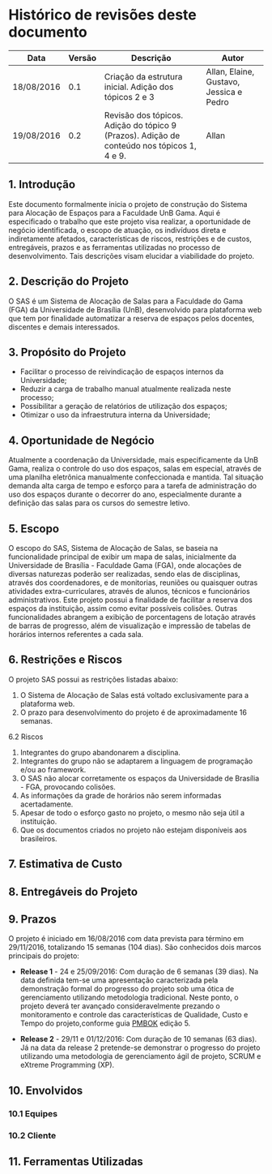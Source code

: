 # Histórico de revisões deste documento

|Data|Versão|Descrição|Autor|
|----|------|---------|-------|
|18/08/2016|0.1|Criação da estrutura inicial. Adição dos tópicos 2 e 3|Allan, Elaine, Gustavo, Jessica e Pedro|
|19/08/2016|0.2|Revisão dos tópicos. Adição do tópico 9 (Prazos). Adição de conteúdo nos tópicos 1, 4 e 9.|Allan|

## 1. Introdução
Este documento formalmente inicia o projeto de construção do Sistema para Alocação de Espaços para a Faculdade UnB Gama. Aqui é especificado o trabalho que este projeto visa realizar, a oportunidade de negócio identificada, o escopo de atuação, os indivíduos direta e indiretamente afetados, características de riscos, restrições e de custos, entregáveis, prazos e as ferramentas utilizadas no processo de desenvolvimento. Tais descrições visam elucidar a viabilidade do projeto.

## 2. Descrição do Projeto
   O SAS é um Sistema de Alocação de Salas para a Faculdade do Gama (FGA) da Universidade de Brasília (UnB), desenvolvido para plataforma web que tem por finalidade automatizar a reserva de espaços pelos docentes, discentes e demais interessados.

## 3. Propósito do Projeto
* Facilitar o processo de reivindicação de espaços internos da Universidade;
* Reduzir a carga de trabalho manual atualmente realizada neste processo;
* Possibilitar a geração de relatórios de utilização dos espaços;
* Otimizar o uso da infraestrutura interna da Universidade;

## 4. Oportunidade de Negócio
Atualmente a coordenação da Universidade, mais especificamente da UnB Gama, realiza o controle do uso dos espaços, salas em especial, através de uma planilha eletrônica manualmente confeccionada e mantida. Tal situação demanda alta carga de tempo e esforço para a tarefa de administração do uso dos espaços durante o decorrer do ano, especialmente durante a definição das salas para os cursos do semestre letivo.

## 5. Escopo
O escopo do SAS, Sistema de Alocação de Salas, se baseia na funcionalidade principal de exibir um mapa de salas, inicialmente da Universidade de Brasília - Faculdade Gama (FGA), onde alocações de diversas naturezas poderão ser realizadas, sendo elas de disciplinas, através dos coordenadores, e de monitorias, reuniões ou quaisquer outras atividades extra-curriculares, através de alunos, técnicos e funcionários administrativos. Este projeto possui a finalidade de facilitar a reserva dos espaços da instituição, assim como evitar possíveis colisões. Outras funcionalidades abrangem a exibição de porcentagens de lotação através de barras de progresso, além de visualização e impressão de tabelas de horários internos referentes a cada sala.

## 6. Restrições e Riscos
O projeto SAS possui as restrições listadas abaixo:

1. O Sistema de Alocação de Salas está voltado exclusivamente para a plataforma web.
2. O prazo para desenvolvimento do projeto é de aproximadamente 16 semanas.

6.2 Riscos
1. Integrantes do grupo abandonarem a disciplina.
2. Integrantes do grupo não se adaptarem a linguagem de programação e/ou ao framework.
3. O SAS não alocar corretamente os espaços da Universidade de Brasília - FGA, provocando colisões.
4. As informações da grade de horários não serem informadas acertadamente.
5. Apesar de todo o esforço gasto no projeto, o mesmo não seja útil a instituição.
6. Que os documentos criados no projeto não estejam disponíveis aos brasileiros.

## 7. Estimativa de Custo
## 8. Entregáveis do Projeto
## 9. Prazos
O projeto é iniciado em 16/08/2016 com data prevista para término em 29/11/2016, totalizando 15 semanas (104 dias). São conhecidos dois marcos principais do projeto:
* **Release 1** - 24 e 25/09/2016:
Com duração de 6 semanas (39 dias). Na data definida tem-se uma apresentação caracterizada pela demonstração formal do progresso do projeto sob uma ótica de gerenciamento utilizando metodologia tradicional. Neste ponto, o projeto deverá ter avançado consideravelmente prezando o monitoramento e controle das características de Qualidade, Custo e Tempo do projeto,conforme guia [PMBOK](https://brasil.pmi.org/brazil/PMBOKGuideAndStandards.aspx) edição 5.

* **Release 2** - 29/11 e 01/12/2016:
Com duração de 10 semanas (63 dias). Já na data da release 2 pretende-se demonstrar o progresso do projeto utilizando uma metodologia de gerenciamento ágil de projeto, SCRUM e eXtreme Programming (XP). 

## 10. Envolvidos
### 10.1 Equipes
### 10.2 Cliente
## 11. Ferramentas Utilizadas